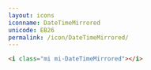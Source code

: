 ```yaml
---
layout: icons
iconname: DateTimeMirrored
unicode: EB26
permalink: /icon/DateTimeMirrored/
---
```


``` html
<i class="mi mi-DateTimeMirrored"></i>
```

